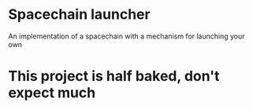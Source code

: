 # Spacechain launcher
An implementation of a spacechain with a mechanism for launching your own

# This project is half baked, don't expect much
